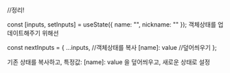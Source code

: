 //정리!

const [inputs, setInputs] = useState({
  name: "",
  nickname: ""
});
객체상태를 업데이트해주기 위해선

const nextInputs = {
  ...inputs, //객체상태를 복사
  [name]: value //덮어씌우기
};

기존 상태를  복사하고, 특정값: [name]: value 을 덮어씌우고, 새로운 상태로 설정 

